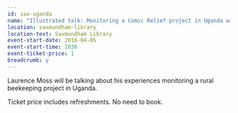 ```yaml
---
id: sax-uganda
name: "Illustrated talk: Monitoring a Comic Relief project in Uganda with rural beekeepers with Laurence Moss"
location: saxmundham-library
location-text: Saxmundham Library
event-start-date: 2018-04-05
event-start-time: 1030
event-ticket-price: 1
breadcrumb: y
---
```


Laurence Moss will be talking about his experiences monitoring a rural beekeeping project in Uganda.

Ticket price includes refreshments. No need to book.
